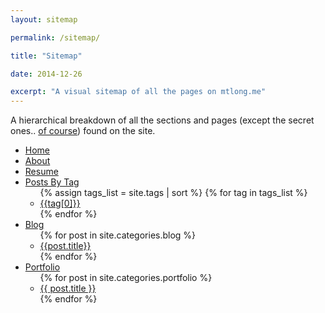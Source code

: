 ```yaml
---
layout: sitemap

permalink: /sitemap/

title: "Sitemap"

date: 2014-12-26

excerpt: "A visual sitemap of all the pages on mtlong.me"
---
```


A hierarchical breakdown of all the sections and pages (except the secret ones.. <a href="https://www.youtube.com/watch?v=dQw4w9WgXcQ">of course</a>) found on the site.

<div class="sitemap">

  <ul id="primaryNav" class="col5">
    <li id="home"><a href="/">Home</a></li>
    <li><a href="/about/">About</a></li>
    <li><a href="/resume/">Resume</a></li> 
    <li><a href="/tag/">Posts By Tag</a>
      <ul>
        {% assign tags_list = site.tags | sort %}  
        {% for tag in tags_list %} 
          <li><a href="/tag/{{tag[0] | replace:' ','-' | downcase}}/">{{tag[0]}}</a></li>
        {% endfor %}
      </ul>
    </li>
    <li><a href="/blog/">Blog</a>
      <ul>
        {% for post in site.categories.blog %}
          <li><a href="{{post.url}}">{{post.title}}</a></li>
        {% endfor %}
      </ul>
    </li>
    <li><a href="/portfolio/">Portfolio</a>
      <ul>
        {% for post in site.categories.portfolio %}
          <li><a href="{{ post.url }}">{{ post.title }}</a></li>
        {% endfor %}
      </ul>
    </li>
  </ul>
  
</div>

